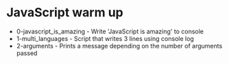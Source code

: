 # JavaScript warm up

- 0-javascript_is_amazing - Write 'JavaScript is amazing' to console
- 1-multi_languages - Script that writes 3 lines using console log
- 2-arguments - Prints a message depending on the number of arguments passed
